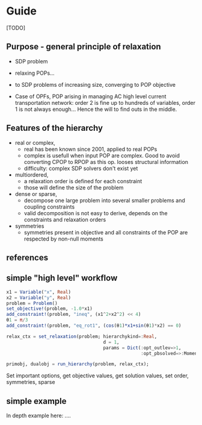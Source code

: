 # Guide

[TODO]

## Purpose - general principle of relaxation

- SDP problem
- relaxing POPs...
- to SDP problems of increasing size, converging to POP objective

- Case of OPFs, POP arising in managing AC high level current transportation network: order 2 is fine up to hundreds of variables, order 1 is not always enough... Hence the will to find outs in the middle.

## Features of the hierarchy

- real or complex,
  - real has been known since 2001, applied to real POPs
  - complex is usefull when input POP are complex. Good to avoid converting CPOP to RPOP as this op. looses structural information
  - difficulty: complex SDP solvers don't exist yet
- multiordered,
  - a relaxation order is defined for each constraint
  - those will define the size of the problem
- dense or sparse,
  - decompose one large problem into several smaller problems and coupling constraints
  - valid decomposition is not easy to derive, depends on the constraints and relaxation orders
- symmetries
  - symmetries present in objective and all constraints of the POP are respected by non-null moments

## references

## simple "high level" workflow

```julia
x1 = Variable("x", Real)
x2 = Variable("y", Real)
problem = Problem()
set_objective!(problem, -1.0*x1)
add_constraint!(problem, "ineq", (x1^2+x2^2) << 4)
θ1 = π/3
add_constraint!(problem, "eq_rot1", (cos(θ1)*x1+sin(θ1)*x2) == 0)

relax_ctx = set_relaxation(problem; hierarchykind=:Real,
                                    d = 1,
                                    params = Dict(:opt_outlev=>1,
                                                  :opt_pbsolved=>:MomentRelaxation))

primobj, dualobj = run_hierarchy(problem, relax_ctx);
```

Set important options, get objective values, get solution values, set order, symmetries, sparse

## simple example

In depth example here: ....